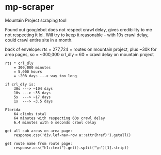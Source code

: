 # mp-scraper
Mountain Project scraping tool

Found out googlebot does not respect crawl delay, gives credibility to me not
respecting it lol. Will try to keep it reasonable - with 10s crawl delay,
could crawl entire site in a month.

back of envelope:
	rts = 277,724 = routes on mountain project, plus ~30k for area pages,
		so = ~300,000
	crl_dly = 60 = crawl delay on mountain project

	rts * crl_dly
		= 300,000 minutes
		= 5,000 hours
		= ~208 days ---> way too long

	if crl_dly is:
		30s ---> ~104 days
		10s ---> ~35 days
		5s  ---> ~17 days
		1s  ---> ~3.5 days

	Florida
		64 climbs total
		64 minutes with respecting 60s crawl delay
		6.4 minutes with 6 seconds crawl delay

	get all sub areas on area page:
		response.css('div.lef-nav-row a::attr(href)').getall()

	get route name from route page:
		response.css("h1::text").get().split("\n")[1].strip()
